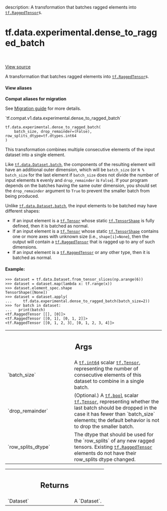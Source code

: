 description: A transformation that batches ragged elements into <a href="../../../tf/RaggedTensor.md"><code>tf.RaggedTensor</code></a>s.

<div itemscope itemtype="http://developers.google.com/ReferenceObject">
<meta itemprop="name" content="tf.data.experimental.dense_to_ragged_batch" />
<meta itemprop="path" content="Stable" />
</div>

# tf.data.experimental.dense_to_ragged_batch

<!-- Insert buttons and diff -->

<table class="tfo-notebook-buttons tfo-api nocontent" align="left">

</table>

<a target="_blank" href="/code/stable/tensorflow/python/data/experimental/ops/batching.py">View source</a>



A transformation that batches ragged elements into <a href="../../../tf/RaggedTensor.md"><code>tf.RaggedTensor</code></a>s.

<section class="expandable">
  <h4 class="showalways">View aliases</h4>
  <p>
<b>Compat aliases for migration</b>
<p>See
<a href="https://www.tensorflow.org/guide/migrate">Migration guide</a> for
more details.</p>
<p>`tf.compat.v1.data.experimental.dense_to_ragged_batch`</p>
</p>
</section>

<pre class="devsite-click-to-copy prettyprint lang-py tfo-signature-link">
<code>tf.data.experimental.dense_to_ragged_batch(
    batch_size, drop_remainder=(False), row_splits_dtype=tf.dtypes.int64
)
</code></pre>



<!-- Placeholder for "Used in" -->

This transformation combines multiple consecutive elements of the input
dataset into a single element.

Like <a href="../../../tf/data/Dataset.md#batch"><code>tf.data.Dataset.batch</code></a>, the components of the resulting element will
have an additional outer dimension, which will be `batch_size` (or
`N % batch_size` for the last element if `batch_size` does not divide the
number of input elements `N` evenly and `drop_remainder` is `False`). If
your program depends on the batches having the same outer dimension, you
should set the `drop_remainder` argument to `True` to prevent the smaller
batch from being produced.

Unlike <a href="../../../tf/data/Dataset.md#batch"><code>tf.data.Dataset.batch</code></a>, the input elements to be batched may have
different shapes:

*  If an input element is a <a href="../../../tf/Tensor.md"><code>tf.Tensor</code></a> whose static <a href="../../../tf/TensorShape.md"><code>tf.TensorShape</code></a> is
   fully defined, then it is batched as normal.
*  If an input element is a <a href="../../../tf/Tensor.md"><code>tf.Tensor</code></a> whose static <a href="../../../tf/TensorShape.md"><code>tf.TensorShape</code></a> contains
   one or more axes with unknown size (i.e., `shape[i]=None`), then the output
   will contain a <a href="../../../tf/RaggedTensor.md"><code>tf.RaggedTensor</code></a> that is ragged up to any of such
   dimensions.
*  If an input element is a <a href="../../../tf/RaggedTensor.md"><code>tf.RaggedTensor</code></a> or any other type, then it is
   batched as normal.

#### Example:



```
>>> dataset = tf.data.Dataset.from_tensor_slices(np.arange(6))
>>> dataset = dataset.map(lambda x: tf.range(x))
>>> dataset.element_spec.shape
TensorShape([None])
>>> dataset = dataset.apply(
...     tf.data.experimental.dense_to_ragged_batch(batch_size=2))
>>> for batch in dataset:
...   print(batch)
<tf.RaggedTensor [[], [0]]>
<tf.RaggedTensor [[0, 1], [0, 1, 2]]>
<tf.RaggedTensor [[0, 1, 2, 3], [0, 1, 2, 3, 4]]>
```

<!-- Tabular view -->
 <table class="responsive fixed orange">
<colgroup><col width="214px"><col></colgroup>
<tr><th colspan="2"><h2 class="add-link">Args</h2></th></tr>

<tr>
<td>
`batch_size`
</td>
<td>
A <a href="../../../tf.md#int64"><code>tf.int64</code></a> scalar <a href="../../../tf/Tensor.md"><code>tf.Tensor</code></a>, representing the number of
consecutive elements of this dataset to combine in a single batch.
</td>
</tr><tr>
<td>
`drop_remainder`
</td>
<td>
(Optional.) A <a href="../../../tf.md#bool"><code>tf.bool</code></a> scalar <a href="../../../tf/Tensor.md"><code>tf.Tensor</code></a>, representing
whether the last batch should be dropped in the case it has fewer than
`batch_size` elements; the default behavior is not to drop the smaller
batch.
</td>
</tr><tr>
<td>
`row_splits_dtype`
</td>
<td>
The dtype that should be used for the `row_splits` of any
new ragged tensors.  Existing <a href="../../../tf/RaggedTensor.md"><code>tf.RaggedTensor</code></a> elements do not have their
row_splits dtype changed.
</td>
</tr>
</table>



<!-- Tabular view -->
 <table class="responsive fixed orange">
<colgroup><col width="214px"><col></colgroup>
<tr><th colspan="2"><h2 class="add-link">Returns</h2></th></tr>

<tr>
<td>
`Dataset`
</td>
<td>
A `Dataset`.
</td>
</tr>
</table>

